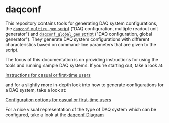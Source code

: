 # daqconf

This repository contains tools for generating DAQ system configurations, the [`daqconf_multiru_gen` script](../scripts/daqconf_multiru_gen) ("DAQ configuration, multiple readout unit generator") and [`daqconf_global_gen` script](../scripts/daqconf_global_gen) ("DAQ configuration, global generator"). They generate DAQ system configurations with different characteristics based on command-line parameters that are given to the script. 

The focus of this documentation is on providing instructions for using the tools and running sample DAQ systems. If you're starting out, take a look at:

[Instructions for casual or first-time users](InstructionsForCasualUsers.md)

and for a slightly more in-depth look into how to generate configurations for a DAQ system, take a look at:

[Configuration options for casual or first-time users](ConfigurationsForCasualUsers.md)

For a nice visual representation of the type of DAQ system which can be configured, take a look at the [daqconf Diagram](daqconf-Diagrams.md)

